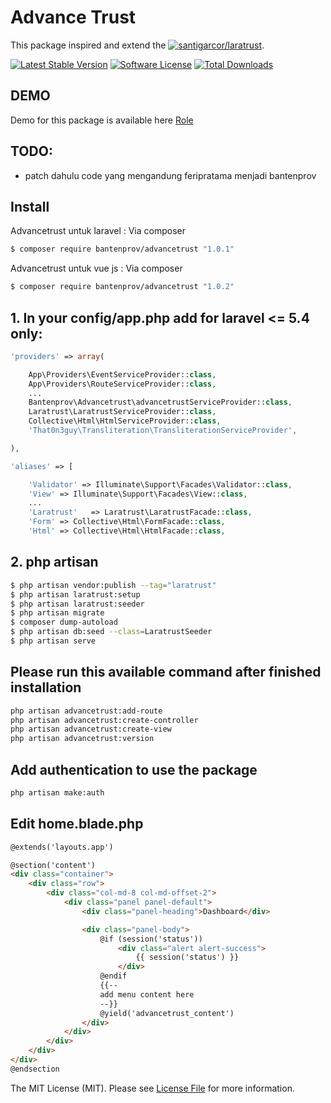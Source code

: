# Advance Trust
This package inspired and extend the [![santigarcor/laratrust](https://github.com/santigarcor/laratrust)](https://github.com/santigarcor/laratrust).

[![Latest Stable Version](https://poser.pugx.org/bantenprov//advancetrust/v/stable)](https://packagist.org/packages/bantenprov//advancetrust)
[![Software License][ico-license]](LICENSE.md)
[![Total Downloads](https://poser.pugx.org/bantenprov//advancetrust/downloads)](https://packagist.org/packages/bantenprov//advancetrust)

## DEMO
Demo for this package is available here [Role](http://role-01.dev.bantenprov.go.id/)

## TODO:
- patch dahulu code yang mengandung feripratama menjadi bantenprov

## Install

Advancetrust untuk laravel :
Via composer
``` bash
$ composer require bantenprov/advancetrust "1.0.1"
```

Advancetrust untuk vue js :
Via composer
``` bash
$ composer require bantenprov/advancetrust "1.0.2"
``` 

## 1. In your config/app.php add for laravel <= 5.4 only: 

``` php
'providers' => array(

    App\Providers\EventServiceProvider::class,
    App\Providers\RouteServiceProvider::class,
    ...
    Bantenprov\Advancetrust\advancetrustServiceProvider::class,
    Laratrust\LaratrustServiceProvider::class,
    Collective\Html\HtmlServiceProvider::class,
    'That0n3guy\Transliteration\TransliterationServiceProvider',

),
```
``` php
'aliases' => [

    'Validator' => Illuminate\Support\Facades\Validator::class,
    'View' => Illuminate\Support\Facades\View::class,
    ...
    'Laratrust'   => Laratrust\LaratrustFacade::class,
    'Form' => Collective\Html\FormFacade::class,
    'Html' => Collective\Html\HtmlFacade::class,
```
## 2. php artisan
``` bash
$ php artisan vendor:publish --tag="laratrust"
$ php artisan laratrust:setup
$ php artisan laratrust:seeder
$ php artisan migrate
$ composer dump-autoload
$ php artisan db:seed --class=LaratrustSeeder
$ php artisan serve
```
## Please run this available command after finished installation
``` bash
php artisan advancetrust:add-route
php artisan advancetrust:create-controller
php artisan advancetrust:create-view
php artisan advancetrust:version
```
## Add authentication to use the package
``` bash
php artisan make:auth
```

## Edit home.blade.php

```html
@extends('layouts.app')

@section('content')
<div class="container">
    <div class="row">
        <div class="col-md-8 col-md-offset-2">
            <div class="panel panel-default">
                <div class="panel-heading">Dashboard</div>

                <div class="panel-body">
                    @if (session('status'))
                        <div class="alert alert-success">
                            {{ session('status') }}
                        </div>
                    @endif
                    {{-- 
                    add menu content here
                    --}}
                    @yield('advancetrust_content')
                </div>
            </div>
        </div>
    </div>
</div>
@endsection
```


The MIT License (MIT). Please see [License File](LICENSE.md) for more information.

[ico-version]: https://img.shields.io/packagist/v/:vendor/:package_name.svg?style=flat-square
[ico-license]: https://img.shields.io/badge/license-MIT-brightgreen.svg?style=flat-square
[ico-travis]: https://img.shields.io/travis/:vendor/:package_name/master.svg?style=flat-square
[ico-scrutinizer]: https://img.shields.io/scrutinizer/coverage/g/:vendor/:package_name.svg?style=flat-square
[ico-code-quality]: https://img.shields.io/scrutinizer/g/:vendor/:package_name.svg?style=flat-square
[ico-downloads]: https://img.shields.io/packagist/dt/:vendor/:package_name.svg?style=flat-square

[link-packagist]: https://packagist.org/packages/:vendor/:package_name
[link-travis]: https://travis-ci.org/:vendor/:package_name
[link-scrutinizer]: https://scrutinizer-ci.com/g/:vendor/:package_name/code-structure
[link-code-quality]: https://scrutinizer-ci.com/g/:vendor/:package_name
[link-downloads]: https://packagist.org/packages/:vendor/:package_name
[link-author]: https://github.com/:author_username
[link-contributors]: ../../contributors

